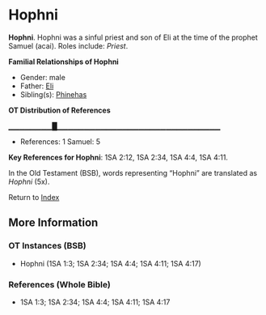# Hophni
**Hophni**. 
Hophni was a sinful priest and son of Eli at the time of the prophet Samuel (acai). 
Roles include: 
_Priest_. 




**Familial Relationships of Hophni**


* Gender: male
* Father: [Eli](Eli.md)
* Sibling(s): [Phinehas](Phinehas.2.md)


**OT Distribution of References**

▁▁▁▁▁▁▁▁█▁▁▁▁▁▁▁▁▁▁▁▁▁▁▁▁▁▁▁▁▁▁▁▁▁▁▁▁▁▁
* References: 1 Samuel: 5



**Key References for Hophni**: 
1SA 2:12, 1SA 2:34, 1SA 4:4, 1SA 4:11. 


In the Old Testament (BSB), words representing “Hophni” are translated as 
*Hophni* (5x). 




Return to [Index](00-Index.md)

## More Information

### OT Instances (BSB)

* Hophni (1SA 1:3; 1SA 2:34; 1SA 4:4; 1SA 4:11; 1SA 4:17)



### References (Whole Bible)

* 1SA 1:3; 1SA 2:34; 1SA 4:4; 1SA 4:11; 1SA 4:17



